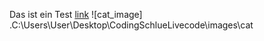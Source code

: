 Das ist ein Test [link](https://www.atlassian.com/git/tutorials/atlassian-git-cheatsheet)
![cat_image] .C:\Users\User\Desktop\CodingSchlueLivecode\images\cat